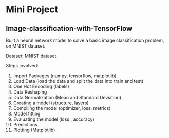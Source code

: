 # Mini Project
## Image-classification-with-TensorFlow
Built a neural network model to solve a basic image classification problem, on MNIST dataset.

Dataset: MNIST dataset

Steps Involved:
1) Import Packages (numpy, tensorflow, matplotlib)
2) Load Data (load the data and split the data into train and test)
3) One Hot Encoding (labels) 
4) Data Reshaping
5) Data Normalization (Mean and Standard Deviation)
6) Creating a model (structure, layers)
7) Compiling the model (optimizer, loss, metrics)
8) Model fitting
9) Evaluating the model (loss , accuracy)
10) Predictions
11) Plotting (Matplotlib)

